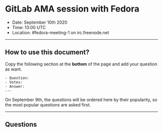 # GitLab AMA session with Fedora

- Date: September 10th 2020 
- Time: 13:00 UTC
- Location: #fedora-meeting-1 on irc.freenode.net 

---

## How to use this document?

Copy the following section at the **bottom** of the page and add your question as want.

````
- Question:
- Votes: 
- Answer:
---
````

On September 9th, the questions will be ordered here by their popularity, so the most popular questions are asked first.

---

## Questions